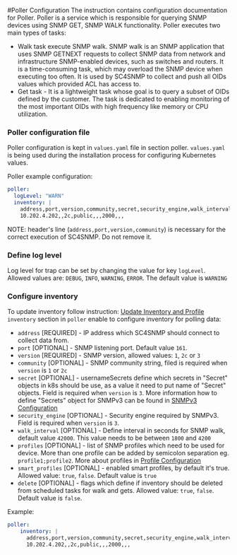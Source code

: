 #Poller Configuration
The instruction contains configuration documentation for Poller. Poller is a service which is responsible for querying 
SNMP devices using SNMP GET, SNMP WALK functionality. Poller executes two main types of tasks:
- Walk task execute SNMP walk. SNMP walk is an SNMP application that uses SNMP GETNEXT requests to 
collect SNMP data from network and infrastructure SNMP-enabled devices, such as switches and routers. It is a time-consuming task,
which may overload the SNMP device when executing too often. It is used by SC4SNMP to collect and push all OIDs values which provided ACL has access to. 
- Get task - It is a lightweight task whose goal is to query a subset of OIDs defined by the customer. The task is dedicated to enabling monitoring of the most important OIDs with high frequency like memory or CPU utilization.  

### Poller configuration file

Poller configuration is kept in `values.yaml` file in section poller.
`values.yaml` is being used during the installation process for configuring Kubernetes values.

Poller example configuration:
```yaml
poller:
  logLevel: "WARN"
  inventory: |
    address,port,version,community,secret,security_engine,walk_interval,profiles,smart_profiles,delete
    10.202.4.202,,2c,public,,,2000,,,
```

NOTE: header's line (`address,port,version,community`) is necessary for the correct execution of SC4SNMP. Do not remove it.

### Define log level
Log level for trap can be set by changing the value for key `logLevel`. Allowed values are: `DEBUG`, `INFO`, `WARNING`, `ERROR`. 
The default value is `WARNING`

### Configure inventory 
To update inventory follow instruction: [Update Inventory and Profile](../deployment-configuration/#update-inventory-and-profile) 
`inventory` section in `poller` enable to configure inventory for polling data:

 - `address` [REQUIRED] - IP address which SC4SNMP should connect to collect data from.
 - `port` [OPTIONAL] - SNMP listening port. Default value `161`.
 - `version` [REQUIRED] - SNMP version, allowed values: `1`, `2c` or `3`
 - `community` [OPTIONAL] - SNMP community string, filed is required when `version` is `1` or `2c`
 - `secret` [OPTIONAL] - usernameSecrets define which secrets in "Secret" objects in k8s should be use, as a value it need to put 
 name of "Secret" objects. Field is required when `version` is `3`. More information how to define "Secrets" object for SNMPv3 can be found 
 in [SNMPv3 Configuration](snmpv3-configuration.md)
 - `security_engine` [OPTIONAL] - Security engine required by SNMPv3. Field is required when `version` is `3`. 
 - `walk_interval` [OPTIONAL] - Define interval in seconds for SNMP walk, default value `42000`. This value needs to be between `1800` and `4200`
 - `profiles` [OPTIONAL] - list of SNMP profiles which need to be used for device. More than one profile can be added by semicolon 
separation eg. `profile1;profile2`. More about profiles in [Profile Configuration](../scheduler-configuration/#configure-profile)
 - `smart_profiles` [OPTIONAL] - enabled smart profiles, by default it's true. Allowed value: `true`, `false`. Default value is `true` 
 - `delete` [OPTIONAL] - flags which define if inventory should be deleted from scheduled tasks for walk and gets. 
Allowed value: `true`, `false`. Default value is `false`.

Example:
```yaml
poller:
    inventory: |
      address,port,version,community,secret,security_engine,walk_interval,profiles,smart_profiles,delete
      10.202.4.202,,2c,public,,,2000,,,
```


